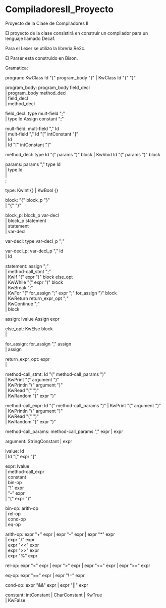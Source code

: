 # CompiladoresII_Proyecto
Proyecto de la Clase de Compiladores II

El proyecto de la clase consistirá en construir un compilador para un lenguaje llamado Decaf.

Para el Lexer se utilizo la libreria Re2c.

El Parser esta construido en Bison.

Gramatica:

program: KwClass Id "{" program_body "}" 
|        KwClass Id "{" "}" 


program_body:   program_body field_decl       
        |       program_body method_decl      
        |       field_decl                    
        |       method_decl                   

field_decl:     type mult-field ";"                
            |   type Id Assign constant ";"         

mult-field:     mult-field "," Id                           
        |       mult-field "," Id "[" intConstant "]"       
        |       Id                                           
        |       Id "[" intConstant "]"                      

method_decl:    type Id "(" params ")" block 
        |       KwVoid Id "(" params ")" block 

params:         params "," type Id    
        |       type Id               
        |                             
;

type:           KwInt   {}
        |       KwBool  {}

block:  "{" block_p "}"     
|       "{" "}"             

block_p:    block_p var-decl    
        |   block_p statement   
        |   statement           
        |   var-decl            

var-decl:   type  var-decl_p ";"   

var-decl_p:     var-decl_p "," Id       
        |       Id                      

statement:  assign ";"                                                              
        |   method-call_stmt ";"                                                    
        |   KwIf "(" expr ")" block else_opt                                        
        |   KwWhile "(" expr ")" block                                              
        |   KwBreak ";"                                                             
        |   KwFor "(" for_assign ";" expr ";" for_assign ")" block                  
        |   KwReturn return_expr_opt ";"                                            
        |   KwContinue ";"                                                          
        |   block                                                                    


assign: lvalue Assign expr 

else_opt:   KwElse block  
            |             

for_assign: for_assign "," assign  
        |   assign                  


return_expr_opt:        expr  
                |             

method-call_stmt:       Id "(" method-call_params ")"  
                |       KwPrint "(" argument ")"       
                |       KwPrintln "(" argument ")"     
                |       KwRead "(" ")"                 
                |       KwRandom "(" expr ")"          

method-call_expr:       Id "(" method-call_params ")" 
                |       KwPrint "(" argument ")"      
                |       KwPrintln "(" argument ")"    
                |       KwRead "(" ")"                
                |       KwRandom "(" expr ")"         

method-call_params:  method-call_params "," expr 
                |       expr                    


argument:   StringConstant 
        |   expr           

lvalue:  Id                  
       | Id "[" expr "]"     

expr:   lvalue             
|       method-call_expr   
|       constant           
|       bin-op             
|       "!" expr           
|       "-" expr           
|       "(" expr ")"       

bin-op: arith-op  
|       rel-op    
|       cond-op   
|       eq-op     

arith-op:  expr "+"  expr 
        |  expr "-"  expr 
        |  expr "*"  expr        
        |  expr "/"  expr        
        |  expr "<<" expr        
        |  expr ">>" expr        
        |  expr "%"  expr 

rel-op: expr "<"  expr 
|       expr ">"  expr 
|       expr "<=" expr 
|       expr ">=" expr 

eq-op:  expr "==" expr
|       expr "!=" expr

cond-op: expr "&&" expr 
|        expr "||" expr 

constant: intConstant 
        | CharConstant 
        | KwTrue     
        | KwFalse

